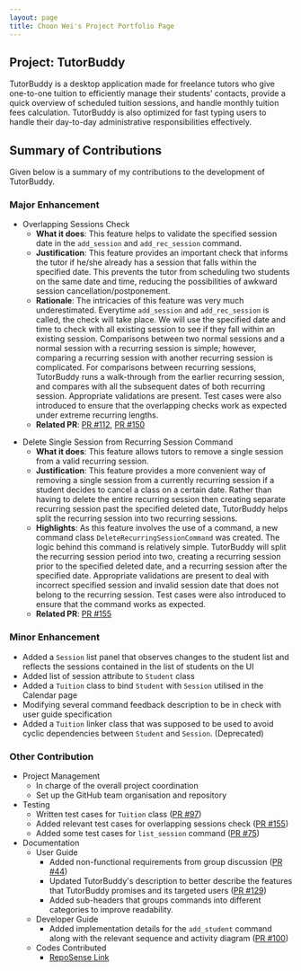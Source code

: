 ```yaml
---
layout: page
title: Choon Wei's Project Portfolio Page
---
```


## Project: TutorBuddy

TutorBuddy is a desktop application made for freelance tutors who give one-to-one tuition to efficiently manage their students’ contacts,
provide a quick overview of scheduled tuition sessions, and handle monthly tuition fees calculation.
TutorBuddy is also optimized for fast typing users to handle their day-to-day administrative responsibilities effectively.

## Summary of Contributions

Given below is a summary of my contributions to the development of TutorBuddy.

### Major Enhancement

* Overlapping Sessions Check
    - **What it does**: This feature helps to validate the specified session date in the `add_session` and `add_rec_session` command.
    - **Justification**: This feature provides an important check that informs the tutor if he/she already has a session that falls within the specified date.
      This prevents the tutor from scheduling two students on the same date and time, reducing the possibilities of awkward session cancellation/postponement.
    - **Rationale**: The intricacies of this feature was very much underestimated. Everytime `add_session` and `add_rec_session` is called, the check will take place.
      We will use the specified date and time to check with all existing session to see if they fall within an existing session. Comparisons between two normal sessions and 
      a normal session with a recurring session is simple; however, comparing a recurring session with another recurring session is complicated. For comparisons between
      recurring sessions, TutorBuddy runs a walk-through from the earlier recurring session, and compares with all the subsequent dates of both recurring session.
      Appropriate validations are present. Test cases were also introduced to ensure that the overlapping checks work as expected under extreme recurring lengths.
    - **Related PR**: [PR #112](https://github.com/AY2021S2-CS2103T-T11-1/tp/pull/112), [PR #150](https://github.com/AY2021S2-CS2103T-T11-1/tp/pull/150)

- Delete Single Session from Recurring Session Command
    - **What it does**: This feature allows tutors to remove a single session from a valid recurring session.
    - **Justification**: This feature provides a more convenient way of removing a single session from a currently recurring session if a student decides to cancel a class on a certain date.
      Rather than having to delete the entire recurring session then creating separate recurring session past the specified deleted date, TutorBuddy helps split the recurring session into two recurring sessions.
    - **Highlights**: As this feature involves the use of a command, a new command class `DeleteRecurringSessionCommand` was created. The logic behind this command is relatively simple.
      TutorBuddy will split the recurring session period into two, creating a recurring session prior to the specified deleted date, and a recurring session after the specified date.
      Appropriate validations are present to deal with incorrect specified session and invalid session date that does not belong to the recurring session.
      Test cases were also introduced to ensure that the command works as expected.
    - **Related PR**: [PR #155](https://github.com/AY2021S2-CS2103T-T11-1/tp/pull/155)

### Minor Enhancement
* Added a `Session` list panel that observes changes to the student list and reflects the sessions contained in the list of students on the UI
* Added list of session attribute to `Student` class
* Added a `Tuition` class to bind `Student` with `Session` utilised in the Calendar page
* Modifying several command feedback description to be in check with user guide specification
* Added a `Tuition` linker class that was supposed to be used to avoid cyclic dependencies between `Student` and `Session`. (Deprecated)

### Other Contribution
* Project Management
    * In charge of the overall project coordination
    * Set up the GitHub team organisation and repository
* Testing
    * Written test cases for `Tuition` class ([PR #97](https://github.com/AY2021S2-CS2103T-T11-1/tp/pull/97))
    * Added relevant test cases for overlapping sessions check ([PR #155](https://github.com/AY2021S2-CS2103T-T11-1/tp/pull/155))
    * Added some test cases for `list_session` command ([PR #75](https://github.com/AY2021S2-CS2103T-T11-1/tp/pull/75))
* Documentation
    * User Guide
        * Added non-functional requirements from group discussion ([PR #44](https://github.com/AY2021S2-CS2103T-T11-1/tp/pull/44))
        * Updated TutorBuddy's description to better describe the features that TutorBuddy promises and its targeted users ([PR #129](https://github.com/AY2021S2-CS2103T-T11-1/tp/pull/129))
        * Added sub-headers that groups commands into different categories to improve readability.
    * Developer Guide
        * Added implementation details for the `add_student` command along with the relevant sequence and activity diagram ([PR #100](https://github.com/AY2021S2-CS2103T-T11-1/tp/pull/100))
    * Codes Contributed
        * [RepoSense Link](https://nus-cs2103-ay2021s2.github.io/tp-dashboard/?search=&sort=groupTitle&sortWithin=title&timeframe=commit&mergegroup=&groupSelect=groupByRepos&breakdown=true&checkedFileTypes=docs~functional-code~test-code~other&since=&tabOpen=true&tabType=authorship&tabAuthor=yungweezy&tabRepo=AY2021S2-CS2103T-T11-1%2Ftp%5Bmaster%5D&authorshipIsMergeGroup=false&authorshipFileTypes=docs~functional-code~test-code&authorshipIsBinaryFileTypeChecked=false)
